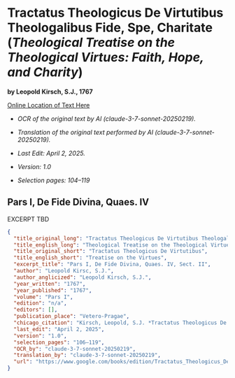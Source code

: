 # Tractatus Theologicus De Virtutibus Theologalibus Fide, Spe, Charitate (*Theological Treatise on the Theological Virtues: Faith, Hope, and Charity*)

**by Leopold Kirsch, S.J., 1767**

[Online Location of Text Here](https://www.google.com/books/edition/Tractatus_Theologicus_De_Virtutibus_Theo/ET5dAAAAcAAJ?hl=en&gbpv=1&pg=PA104&printsec=frontcover)

- *OCR of the original text by AI (claude-3-7-sonnet-20250219).*

- *Translation of the original text performed by AI (claude-3-7-sonnet-20250219).*

- *Last Edit: April 2, 2025.*

- *Version: 1.0*

- *Selection pages: 104–119*

## Pars I, De Fide Divina, Quaes. IV

EXCERPT TBD

```json
{
  "title_original_long": "Tractatus Theologicus De Virtutibus Theologalibus Fide, Spe, Charitate",
  "title_english_long": "Theological Treatise on the Theological Virtues: Faith, Hope, and Charity",
  "title_original_short": "Tractatus Theologicus De Virtutibus",
  "title_english_short": "Treatise on the Virtues",
  "excerpt_title": "Pars I, De Fide Divina, Quaes. IV, Sect. II",
  "author": "Leopold Kirsc, S.J.",
  "author_anglicized": "Leopold Kirsch, S.J.",
  "year_written": "1767",
  "year_published": "1767",
  "volume": "Pars I",
  "edition": "n/a",
  "editors": [],
  "publication_place": "Vetero-Pragae",
  "chicago_citation": "Kirsch, Leopold, S.J. *Tractatus Theologicus De Virtutibus Theologalibus Fide, Spe, Charitate*. Pars I. Vetero-Pragae: Typis Joannis Caroli Hraba, 1767.",
  "last_edit": "April 2, 2025",
  "version": "1.0",
  "selection_pages": "106–119",
  "OCR_by": "claude-3-7-sonnet-20250219",
  "translation_by": "claude-3-7-sonnet-20250219",
  "url": "https://www.google.com/books/edition/Tractatus_Theologicus_De_Virtutibus_Theo/ET5dAAAAcAAJ?hl=en&gbpv=1&pg=PA104&printsec=frontcover"
}

```

